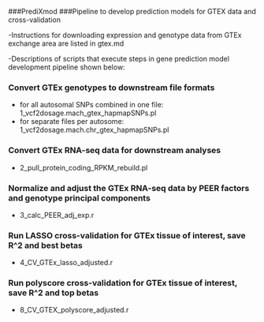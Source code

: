 ###PrediXmod
###Pipeline to develop prediction models for GTEX data and cross-validation


-Instructions for downloading expression and genotype data from GTEx exchange area are 
 listed in gtex.md

-Descriptions of scripts that execute steps in gene prediction model development pipeline shown below: 

### Convert GTEx genotypes to downstream file formats
- for all autosomal SNPs combined in one file: 1_vcf2dosage.mach_gtex_hapmapSNPs.pl
- for separate files per autosome: 1_vcf2dosage.mach.chr_gtex_hapmapSNPs.pl

### Convert GTEx RNA-seq data for downstream analyses
- 2_pull_protein_coding_RPKM_rebuild.pl

### Normalize and adjust the GTEx RNA-seq data by PEER factors and genotype principal components
- 3_calc_PEER_adj_exp.r

### Run LASSO cross-validation for GTEx tissue of interest, save R^2 and best betas
- 4_CV_GTEx_lasso_adjusted.r

### Run polyscore cross-validation for GTEx tissue of interest, save R^2 and top betas
- 8_CV_GTEX_polyscore_adjusted.r
